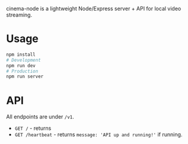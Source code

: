 cinema-node is a lightweight Node/Express server + API for local video streaming.

# Usage
```sh
npm install
# Development
npm run dev
# Production
npm run server
```

# API
All endpoints are under `/v1`.

* `GET /` - returns
* `GET /heartbeat` - returns `message: 'API up and running!'` if running.
